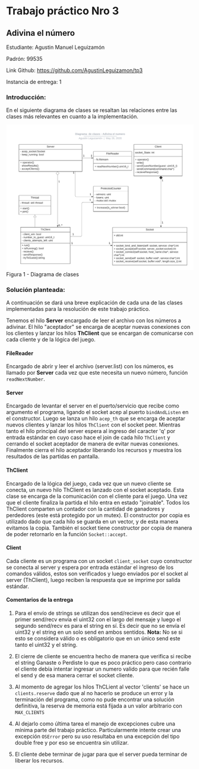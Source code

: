 # Trabajo práctico Nro 3
## Adivina el número

Estudiante: Agustin Manuel Leguizamón

Padrón: 99535

Link Github: https://github.com/AgustinLeguizamon/tp3

Instancia de entrega: 1

### Introducción:
En el siguiente diagrama de clases se resaltan las relaciones entre las clases más relevantes en cuanto a la implementación.

![diagrama](img/TallerTP3.png)
Figura 1 - Diagrama de clases

### Solución planteada:

A continuación se dará una breve explicación de cada una de las clases implementadas para la resolución de este trabajo práctico.

Tenemos el hilo **Server** encargado de leer el archivo con los números a adivinar. El hilo "aceptador" se encarga de aceptar nuevas conexiones con los clientes y lanzar los hilos **ThClient** que se encargan de comunicarse con cada cliente y de la lógica del juego.

#### FileReader

Encargado de abrir y leer el archivo (server.list) con los números, es llamado por **Server** cada vez que este necesita un nuevo número, función `readNextNumber`.


#### Server

Encargado de levantar el server en el puerto/servicio que recibe como argumento el programa, ligando el socket acep al puerto `bindAndListen` en el constructor. Luego se lanza un hilo `acep_th` que se encarga de aceptar nuevos clientes y lanzar los hilos `ThClient` con el socket peer.
Mientras tanto el hilo principal del server espera al ingreso del caracter 'q' por entrada estándar en cuyo caso hace el join de cada hilo `ThClient` y cerrando el socket aceptador de manera de evitar nuevas conexiones.
Finalmente cierra el hilo aceptador liberando los recursos y muestra los resultados de las partidas en pantalla.

#### ThClient

Encargado de la lógica del juego, cada vez que un nuevo cliente se conecta, un nuevo hilo ThClient es lanzado con el socket aceptado. Esta clase se encarga de la comunicación con el cliente para el juego. Una vez que el cliente finaliza la partida el hilo entra en estado "joinable".
Todos los ThClient comparten un contador con la cantidad de ganadores y perdedores (este está protegido por un mutex).
El constructor por copia es utilizado dado que cada hilo se guarda en un vector, y de esta manera evitamos la copia. También el socket tiene constructor por copia de manera de poder retornarlo en la función `Socket::accept`. 

#### Client

Cada cliente es un programa con un socket `client_socket` cuyo constructor se conecta al server y espera por entrada estándar el ingreso de los comandos válidos, estos son verificados y luego enviados por el socket al server (ThClient), luego reciben la respuesta que se imprime por salida estándar.

#### Comentarios de la entrega

1. Para el envío de strings se utilizan dos send/recieve es decir que el primer send/recv envía el uint32 con el largo del mensaje y luego el segundo send/recv es para el string en sí. Es decir que no se envía el uint32 y el string en un solo send en ambos sentidos.
**Nota:** No se si esto se considera válido o es obligatorio que en un único send este tanto el uint32 y el string.

2. El cierre de cliente se encuentra hecho de manera que verifica si recibe el string Ganaste o Perdiste lo que es poco práctico pero caso contrario el cliente debía intentar ingresar un numero valido para que recién falle el send y de esa manera cerrar el socket cliente.

3. Al momento de agregar los hilos ThCLient al vector 'clients' se hace un `clients.reserve` dado que al no hacerlo se produce un error y la terminación del programa, como no pude encontrar una solución definitiva, la reserva de memoria está fijada a un valor arbitrario con `MAX_CLIENTS`

4. Al dejarlo como última tarea el manejo de excepciones cubre una mínima parte del trabajo práctico.
Particularmente intente crear una excepción `OSError` pero su uso resultaba en una excepción del tipo double free y por eso se encuentra sin utilizar.

5. El cliente debe terminar de jugar para que el server pueda terminar de liberar los recursos.

